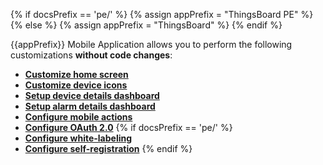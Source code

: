 {% if docsPrefix == 'pe/' %}
{% assign appPrefix = "ThingsBoard PE" %}
{% else %}
{% assign appPrefix = "ThingsBoard" %}
{% endif %}

{{appPrefix}} Mobile Application allows you to perform the following customizations **without code changes**:

- **[Customize home screen](/docs/{{docsPrefix}}mobile/customize-dashboards)**
- **[Customize device icons](/docs/{{docsPrefix}}mobile/customize-devices)**
- **[Setup device details dashboard](/docs/{{docsPrefix}}mobile/device-dashboard)**
- **[Setup alarm details dashboard](/docs/{{docsPrefix}}mobile/alarm-dashboard)**
- **[Configure mobile actions](/docs/{{docsPrefix}}mobile/mobile-actions)**
- **[Configure OAuth 2.0](/docs/{{docsPrefix}}mobile/oauth2)**
{% if docsPrefix == 'pe/' %}
- **[Configure white-labeling](/docs/pe/mobile/white-labeling)**
- **[Configure self-registration](/docs/pe/mobile/self-registration)**
{% endif %}
